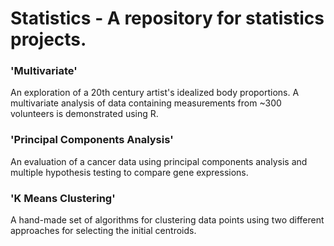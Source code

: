 # Statistics - A repository for statistics projects.

### 'Multivariate' 
An exploration of a 20th century artist's idealized body proportions. A multivariate analysis of data containing measurements from ~300 volunteers is demonstrated using R.  

### 'Principal Components Analysis' 
An evaluation of a cancer data using principal components analysis and multiple hypothesis testing to compare gene expressions.  

### 'K Means Clustering' 
A hand-made set of algorithms for clustering data points using two different approaches for selecting the initial centroids. 
